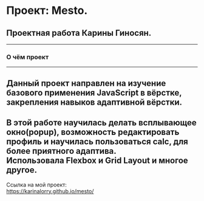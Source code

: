 # Проект: Mesto.

## Проектная работа Карины Гиносян.  
---  
### О чём проект  
---  
Данный проект направлен на изучение базового применения JavaScript в вёрстке, закрепления навыков адаптивной вёрстки.  
---  
В этой работе научилась делать всплывающее окно(popup), возможность редактировать профиль и научилась пользоваться calc, для более приятного адаптива.  
Использовала Flexbox и Grid Layout и многое другое.  
---  
Ссылка на мой проект:  
https://karinalorry.github.io/mesto/

